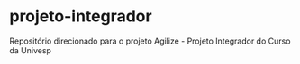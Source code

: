 # projeto-integrador
Repositório direcionado para o projeto Agilize - Projeto Integrador do Curso da Univesp
